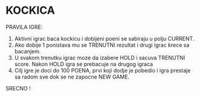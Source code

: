 # KOCKICA
PRAVILA IGRE:

1. Aktivni igrac baca kockicu i dobijeni poeni se sabiraju u polju CURRENT.
2. Ako dobije 1 ponistava mu se TRENUTNI rezultat i drugi igrac krece sa bacanjem.
3. U svakom trenutku igrac moze da izabere HOLD i sacuva TRENUTNI score. Nakon HOLD igra se prebacuje na drugog igraca
4. Cilj igre je doci do 100 POENA, prvi koji dodje je pobedio i igra prestaje sa radom sve dok se ne zapocne NEW GAME.

SRECNO !
